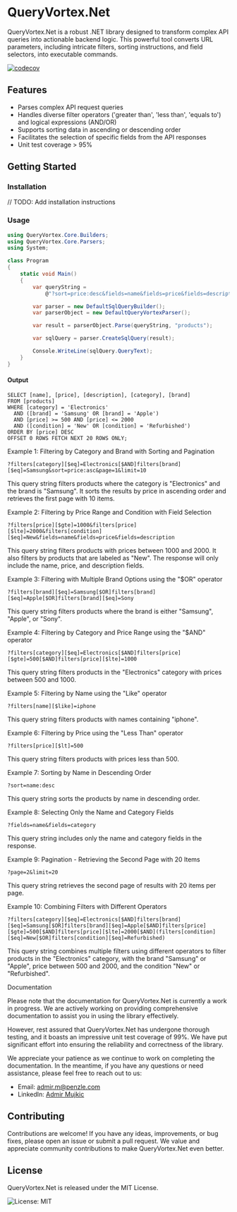 QueryVortex.Net
===============

QueryVortex.Net is a robust .NET library designed to transform complex API queries into actionable backend logic. This powerful tool converts URL parameters, including intricate filters, sorting instructions, and field selectors, into executable commands.

[![codecov](https://codecov.io/gh/admir-live/QueryVortex.Net/branch/develop/graph/badge.svg?token=XXZ9G84BMK)](https://codecov.io/gh/admir-live/QueryVortex.Net)

Features
--------

*   Parses complex API request queries
*   Handles diverse filter operators ('greater than', 'less than', 'equals to') and logical expressions (AND/OR)
*   Supports sorting data in ascending or descending order
*   Facilitates the selection of specific fields from the API responses
*   Unit test coverage > 95%

Getting Started
---------------

### Installation

// TODO: Add installation instructions

### Usage

```csharp
using QueryVortex.Core.Builders;
using QueryVortex.Core.Parsers;
using System;

class Program
{
    static void Main()
    {
        var queryString =
            @"?sort=price:desc&fields=name&fields=price&fields=description&fields=category&fields=brand&filters[category][$eq]=Electronics[$AND]filters[brand][$eq]=Samsung[$OR]filters[brand][$eq]=Apple[$AND]filters[price][$gte]=500[$AND]filters[price][$lte]=2000[$AND](filters[condition][$eq]=New[$OR]filters[condition][$eq]=Refurbished)&page=1&limit=20";

        var parser = new DefaultSqlQueryBuilder();
        var parserObject = new DefaultQueryVortexParser();

        var result = parserObject.Parse(queryString, "products");

        var sqlQuery = parser.CreateSqlQuery(result);

        Console.WriteLine(sqlQuery.QueryText);
    }
}
```

#### Output

```tsql
SELECT [name], [price], [description], [category], [brand]
FROM [products]
WHERE [category] = 'Electronics'
  AND ([brand] = 'Samsung' OR [brand] = 'Apple')
  AND [price] >= 500 AND [price] <= 2000
  AND ([condition] = 'New' OR [condition] = 'Refurbished')
ORDER BY [price] DESC
OFFSET 0 ROWS FETCH NEXT 20 ROWS ONLY;
```

Example 1: Filtering by Category and Brand with Sorting and Pagination

`?filters[category][$eq]=Electronics[$AND]filters[brand][$eq]=Samsung&sort=price:asc&page=1&limit=10`

This query string filters products where the category is "Electronics" and the brand is "Samsung". It sorts the results by price in ascending order and retrieves the first page with 10 items.

Example 2: Filtering by Price Range and Condition with Field Selection

`?filters[price][$gte]=1000&filters[price][$lte]=2000&filters[condition][$eq]=New&fields=name&fields=price&fields=description`

This query string filters products with prices between 1000 and 2000. It also filters by products that are labeled as "New". The response will only include the name, price, and description fields.

Example 3: Filtering with Multiple Brand Options using the "$OR" operator

`?filters[brand][$eq]=Samsung[$OR]filters[brand][$eq]=Apple[$OR]filters[brand][$eq]=Sony`

This query string filters products where the brand is either "Samsung", "Apple", or "Sony".

Example 4: Filtering by Category and Price Range using the "$AND" operator

`?filters[category][$eq]=Electronics[$AND]filters[price][$gte]=500[$AND]filters[price][$lte]=1000`

This query string filters products in the "Electronics" category with prices between 500 and 1000.

Example 5: Filtering by Name using the "Like" operator

`?filters[name][$like]=iphone`

This query string filters products with names containing "iphone".

Example 6: Filtering by Price using the "Less Than" operator

`?filters[price][$lt]=500`

This query string filters products with prices less than 500.

Example 7: Sorting by Name in Descending Order

`?sort=name:desc`

This query string sorts the products by name in descending order.

Example 8: Selecting Only the Name and Category Fields

`?fields=name&fields=category`

This query string includes only the name and category fields in the response.

Example 9: Pagination - Retrieving the Second Page with 20 Items

`?page=2&limit=20`

This query string retrieves the second page of results with 20 items per page.

Example 10: Combining Filters with Different Operators

`?filters[category][$eq]=Electronics[$AND]filters[brand][$eq]=Samsung[$OR]filters[brand][$eq]=Apple[$AND]filters[price][$gte]=500[$AND]filters[price][$lte]=2000[$AND](filters[condition][$eq]=New[$OR]filters[condition][$eq]=Refurbished)`

This query string combines multiple filters using different operators to filter products in the "Electronics" category, with the brand "Samsung" or "Apple", price between 500 and 2000, and the condition "New" or "Refurbished".

Documentation

Please note that the documentation for QueryVortex.Net is currently a work in progress. We are actively working on providing comprehensive documentation to assist you in using the library effectively.

However, rest assured that QueryVortex.Net has undergone thorough testing, and it boasts an impressive unit test coverage of 99%. We have put significant effort into ensuring the reliability and correctness of the library.

We appreciate your patience as we continue to work on completing the documentation. In the meantime, if you have any questions or need assistance, please feel free to reach out to us:

*   Email: [admir.m@penzle.com](mailto:admir.m@penzle.com)
*   LinkedIn: [Admir Mujkic](https://www.linkedin.com/in/admir-live/)

Contributing
------------

Contributions are welcome! If you have any ideas, improvements, or bug fixes, please open an issue or submit a pull request. We value and appreciate community contributions to make QueryVortex.Net even better.

License
-------

QueryVortex.Net is released under the MIT License.

![License: MIT](https://img.shields.io/badge/License-MIT-yellow.svg)
